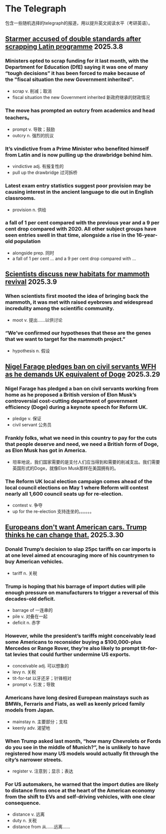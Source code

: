 # The Telegraph

包含一些随机选择的telegraph的报道，用以提升英文阅读水平（考研英语）。

## [Starmer accused of double standards after scrapping Latin programme](https://www.telegraph.co.uk/politics/2025/03/07/starmer-accused-double-standards-scrapping-latin-programme/?&ICID=continue_without_subscribing_reg_first) 2025.3.8

### Ministers opted to scrap funding for it last month, with the Department for Education (DfE) saying it was one of many “tough decisions” it has been forced to make because of the "fiscal situation the new Government inherited".

- scrap v. 削减；取消
- fiscal situation the new Government inherited 新政府继承的财政情况

### The move has prompted an outcry from academics and head teachers。

- prompt v. 导致；鼓励
- outcry n. 强烈的抗议

### It’s vindictive from a Prime Minister who benefited himself from Latin and is now pulling up the drawbridge behind him.

- vindictive adj. 有报复性的
- pull up the drawbridge 过河拆桥

### Latest exam entry statistics suggest poor provision may be causing interest in the ancient language to die out in English classrooms.

- provision n. 供给

### a fall of 1 per cent compared with the previous year and a 9 per cent drop compared with 2020. All other subject groups have seen entries swell in that time, alongside a rise in the 16-year-old population

- alongside prep. 同时
- a fall of 1 per cent ... and a 9 per cent drop compared with ...


## [Scientists discuss new habitats for mammoth revival](https://www.telegraph.co.uk/science/2025/03/08/scientists-discuss-new-habitats-for-mammoth-revival/) 2025.3.9

### When scientists first mooted the idea of bringing back the mammoth, it was met with raised eyebrows and widespread incredulity among the scientific community.

- moot v. 提出......以供讨论

### “We’ve confirmed our hypotheses that these are the genes that we want to target for the mammoth project.”

- hypothesis n. 假设


## [Nigel Farage pledges ban on civil servants WFH as he demands UK equivalent of Doge](https://www.telegraph.co.uk/politics/2025/03/29/nigel-farage-ban-civil-servants-wfh-uk-doge/) 2025.3.29

### Nigel Farage has pledged a ban on civil servants working from home as he proposed a British version of Elon Musk’s controversial cost-cutting department of government efficiency (Doge) during a keynote speech for Reform UK.

- pledge v. 保证
- civil servant 公务员

### Frankly folks, what we need in this country to pay for the cuts that people deserve and need, we need a British form of Doge, as Elon Musk has got in America. 

- 坦率地说，我们国家需要的是支付人们应当得到和需要的削减支出。我们需要英国形式的Doge，就像Elon Musk那样在美国拥有的。

### The Reform UK local election campaign comes ahead of the local council elections on May 1 where Reform will contest nearly all 1,600 council seats up for re-election.

- contest v. 争夺
- up for the re-election 支持连坐的。。。。。。



## [Europeans don't want American cars. Trump thinks he can change that.](https://www.telegraph.co.uk/business/2025/03/28/europeans-dont-want-american-cars-trump/) 2025.3.30

### Donald Trump’s decision to slap 25pc tariffs on car imports is at one level aimed at encouraging more of his countrymen to buy American vehicles.

- tariff n. 关税

### Trump is hoping that his barrage of import duties will pile enough pressure on manufacturers to trigger a reversal of this decades-old deficit.

- barrage of 一连串的
- pile v. 对叠在一起
- deficit n. 赤字

### However, while the president’s tariffs might conceivably lead some Americans to reconsider buying a $100,000-plus Mercedes or Range Rover, they’re also likely to prompt tit-for-tat levies that could further undermine US exports.

- conceivable adj. 可以想象的
- levy n. 关税
- tit-for-tat 以牙还牙；针锋相对
- prompt v. 引发；导致

### Americans have long desired European mainstays such as BMWs, Ferraris and Fiats, as well as keenly priced family models from Japan.

- mainstay n. 主要部分；支柱
- keenly adv. 渴望地


### When Trump asked last month, “how many Chevrolets or Fords do you see in the middle of Munich?”, he is unlikely to have registered how many US models would actually fit through the city’s narrower streets.

- register v. 注意到；显示；表达

### For US automakers, he warned that the import duties are likely to distance firms once at the heart of the American economy from the shift to EVs and self-driving vehicles, with one clear consequence.

- distance v. 远离
- duty n. 关税
- distance from 从……远离……




